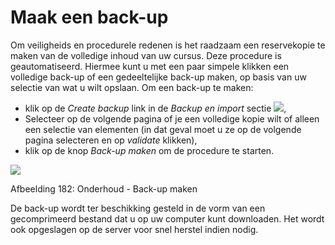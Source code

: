 # Maak een back-up

Om veiligheids en procedurele redenen is het raadzaam een reservekopie te maken van de volledige inhoud van uw cursus. Deze procedure is geautomatiseerd. Hiermee kunt u met een paar simpele klikken een volledige back-up of een gedeeltelijke back-up maken, op basis van uw selectie van wat u wilt opslaan. Om een back-up te maken:

* klik op de _Create backup_ link in de _Backup en import_ sectie ![](../../.gitbook/assets/graphics330%20%283%29.gif),
* Selecteer op de volgende pagina of je een volledige kopie wilt of alleen een selectie van elementen \(in dat geval moet u ze op de volgende pagina selecteren en op _validate_ klikken\),
* klik op de knop _Back-up maken_ om de procedure te starten.

![](../../.gitbook/assets/graphics333%20%283%29.png)

Afbeelding 182: Onderhoud - Back-up maken

De back-up wordt ter beschikking gesteld in de vorm van een gecomprimeerd bestand dat u op uw computer kunt downloaden. Het wordt ook opgeslagen op de server voor snel herstel indien nodig.

